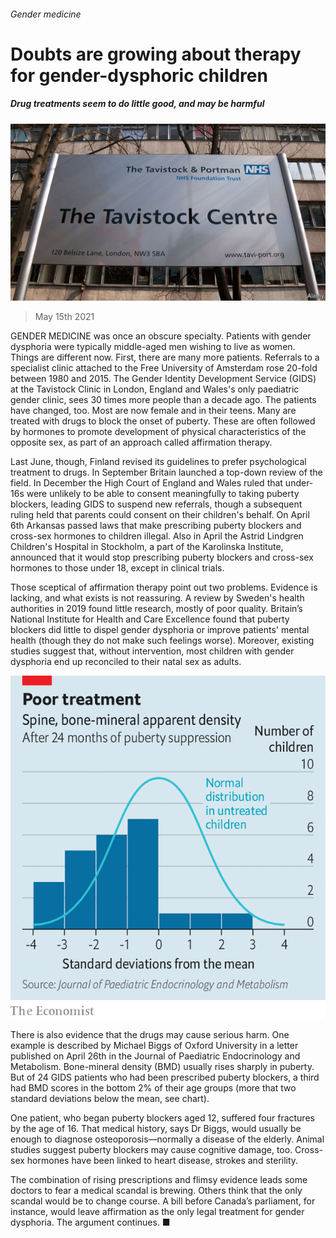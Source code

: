 ###### Gender medicine

# Doubts are growing about therapy for gender-dysphoric children 

##### Drug treatments seem to do little good, and may be harmful 

![image](images/20210515_stp502.jpg) 

> May 15th 2021 

GENDER MEDICINE was once an obscure specialty. Patients with gender dysphoria were typically middle-aged men wishing to live as women. Things are different now. First, there are many more patients. Referrals to a specialist clinic attached to the Free University of Amsterdam rose 20-fold between 1980 and 2015. The Gender Identity Development Service (GIDS) at the Tavistock Clinic in London, England and Wales's only paediatric gender clinic, sees 30 times more people than a decade ago. The patients have changed, too. Most are now female and in their teens. Many are treated with drugs to block the onset of puberty. These are often followed by hormones to promote development of physical characteristics of the opposite sex, as part of an approach called affirmation therapy.

Last June, though, Finland revised its guidelines to prefer psychological treatment to drugs. In September Britain launched a top-down review of the field. In December the High Court of England and Wales ruled that under-16s were unlikely to be able to consent meaningfully to taking puberty blockers, leading GIDS to suspend new referrals, though a subsequent ruling held that parents could consent on their children's behalf. On April 6th Arkansas passed laws that make prescribing puberty blockers and cross-sex hormones to children illegal. Also in April the Astrid Lindgren Children's Hospital in Stockholm, a part of the Karolinska Institute, announced that it would stop prescribing puberty blockers and cross-sex hormones to those under 18, except in clinical trials.


Those sceptical of affirmation therapy point out two problems. Evidence is lacking, and what exists is not reassuring. A review by Sweden's health authorities in 2019 found little research, mostly of poor quality. Britain’s National Institute for Health and Care Excellence found that puberty blockers did little to dispel gender dysphoria or improve patients' mental health (though they do not make such feelings worse). Moreover, existing studies suggest that, without intervention, most children with gender dysphoria end up reconciled to their natal sex as adults.

![image](images/20210515_STC231.png) 


There is also evidence that the drugs may cause serious harm. One example is described by Michael Biggs of Oxford University in a letter published on April 26th in the Journal of Paediatric Endocrinology and Metabolism. Bone-mineral density (BMD) usually rises sharply in puberty. But of 24 GIDS patients who had been prescribed puberty blockers, a third had BMD scores in the bottom 2% of their age groups (more that two standard deviations below the mean, see chart).

One patient, who began puberty blockers aged 12, suffered four fractures by the age of 16. That medical history, says Dr Biggs, would usually be enough to diagnose osteoporosis—normally a disease of the elderly. Animal studies suggest puberty blockers may cause cognitive damage, too. Cross-sex hormones have been linked to heart disease, strokes and sterility.

The combination of rising prescriptions and flimsy evidence leads some doctors to fear a medical scandal is brewing. Others think that the only scandal would be to change course. A bill before Canada’s parliament, for instance, would leave affirmation as the only legal treatment for gender dysphoria. The argument continues. ■

